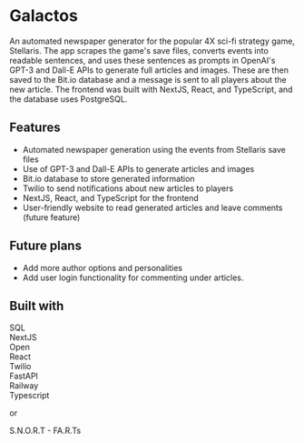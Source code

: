 # Galactos

An automated newspaper generator for the popular 4X sci-fi strategy game, Stellaris. The app scrapes the game's save files, converts events into readable sentences, and uses these sentences as prompts in OpenAI's GPT-3 and Dall-E APIs to generate full articles and images. These are then saved to the Bit.io database and a message is sent to all players about the new article. The frontend was built with NextJS, React, and TypeScript, and the database uses PostgreSQL.

## Features
- Automated newspaper generation using the events from Stellaris save files  
- Use of GPT-3 and Dall-E APIs to generate articles and images  
- Bit.io database to store generated information  
- Twilio to send notifications about new articles to players  
- NextJS, React, and TypeScript for the frontend  
- User-friendly website to read generated articles and leave comments (future feature)  

## Future plans
- Add more author options and personalities  
- Add user login functionality for commenting under articles.  

## Built with
SQL  
NextJS  
Open  
React  
Twilio  
FastAPI  
Railway  
Typescript  
  
or  
  
S.N.O.R.T - FA.R.Ts
